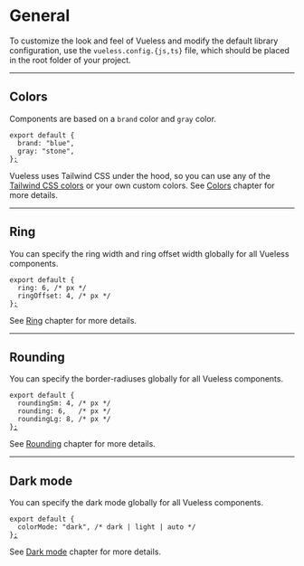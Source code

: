 # General

To customize the look and feel of Vueless and modify the default library configuration, use the `vueless.config.{js,ts}` file, which should be placed in the root folder of your project.

***

## Colors

Components are based on a `brand` color and `gray` color.

<pre class="language-js" data-title="vueless.config.{js,ts}"><code class="lang-js">export default {
  brand: "blue",
  gray: "stone",
}<a data-footnote-ref href="#user-content-fn-1">;</a>
</code></pre>

Vueless uses Tailwind CSS under the hood, so you can use any of the [Tailwind CSS colors](https://tailwindcss.com/docs/customizing-colors#color-palette-reference) or your own custom colors. See [Colors](colors.md) chapter for more details.

***

## Ring

You can specify the ring width and ring offset width globally for all Vueless components.

<pre class="language-js" data-title="vueless.config.{js,ts}"><code class="lang-js">export default {
  ring: 6, /* px */
  ringOffset: 4, /* px */
}<a data-footnote-ref href="#user-content-fn-2">;</a>
</code></pre>

See [Ring](ring.md) chapter for more details.

***

## Rounding

You can specify the border-radiuses globally for all Vueless components.

<pre class="language-js" data-title="vueless.config.{js,ts}"><code class="lang-js">export default {
  roundingSm: 4, /* px */
  rounding: 6,   /* px */
  roundingLg: 8, /* px */
}<a data-footnote-ref href="#user-content-fn-3">;</a>
</code></pre>

See [Rounding](rounding.md) chapter for more details.

***

## Dark mode

You can specify the dark mode globally for all Vueless components.&#x20;

<pre class="language-js" data-title="vueless.config.{js,ts}"><code class="lang-js">export default {
  colorMode: "dark", /* dark | light | auto */
}<a data-footnote-ref href="#user-content-fn-4">;</a>
</code></pre>

See [Dark mode](dark-mode.md) chapter for more details.



[^1]: 

[^2]: 

[^3]: 

[^4]: 

